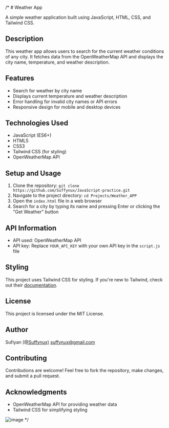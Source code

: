/* # Weather App

A simple weather application built using JavaScript, HTML, CSS, and Tailwind CSS.

## Description

This weather app allows users to search for the current weather conditions of any city. It fetches data from the OpenWeatherMap API and displays the city name, temperature, and weather description.


## Features

* Search for weather by city name
* Displays current temperature and weather description
* Error handling for invalid city names or API errors
* Responsive design for mobile and desktop devices


## Technologies Used

* JavaScript (ES6+)
* HTML5
* CSS3
* Tailwind CSS (for styling)
* OpenWeatherMap API


## Setup and Usage

1. Clone the repository: `git clone https://github.com/Suffynux/JavaScript-practice.git`
2. Navigate to the project directory: `cd Projects/Weather_APP`
3. Open the `index.html` file in a web browser
4. Search for a city by typing its name and pressing Enter or clicking the "Get Weather" button


## API Information

* API used: OpenWeatherMap API
* API key: Replace `YOUR_API_KEY` with your own API key in the `script.js` file


## Styling

This project uses Tailwind CSS for styling. If you're new to Tailwind, check out their [documentation](https://tailwindcss.com/docs).


## License

This project is licensed under the MIT License.


## Author

Sufiyan [(@Suffynux)](https://github.com/Suffynux)
suffynux@gmail.com


## Contributing

Contributions are welcome! Feel free to fork the repository, make changes, and submit a pull request.


## Acknowledgments

* OpenWeatherMap API for providing weather data
* Tailwind CSS for simplifying styling




![image](https://github.com/user-attachments/assets/4292249b-c1f4-4c31-ad77-c7cfa6c5a4cd)
 */
